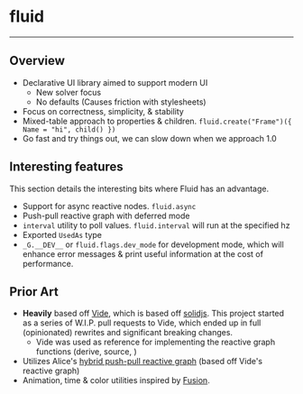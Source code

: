 # fluid

---

## Overview

- Declarative UI library aimed to support modern UI
  - New solver focus
  - No defaults (Causes friction with stylesheets)
- Focus on correctness, simplicity, & stability
- Mixed-table approach to properties & children. `fluid.create("Frame")({ Name = "hi", child() })`
- Go fast and try things out, we can slow down when we approach 1.0

## Interesting features

This section details the interesting bits where Fluid has an advantage.

- Support for async reactive nodes. `fluid.async`
- Push-pull reactive graph with deferred mode
- `interval` utility to poll values. `fluid.interval` will run at the specified hz
- Exported `UsedAs` type
- `_G.__DEV__` or `fluid.flags.dev_mode` for development mode, which will enhance error messages & print useful information at the cost of performance.

## Prior Art

- **Heavily** based off [Vide](https://github.com/centau/vide/), which is based off [solidjs](https://github.com/solidjs/solid). This project started as a series of W.I.P. pull requests to Vide, which ended up in full (opinionated) rewrites and significant breaking changes.
  - Vide was used as reference for implementing the reactive graph functions (derive, source, )
- Utilizes Alice's [hybrid push-pull reactive graph](https://gist.github.com/alicesaidhi/32f5bd225932a5d0239d0798c3d2e292) (based off Vide's reactive graph)
- Animation, time & color utilities inspired by [Fusion](https://github.com/dphfox/Fusion).
